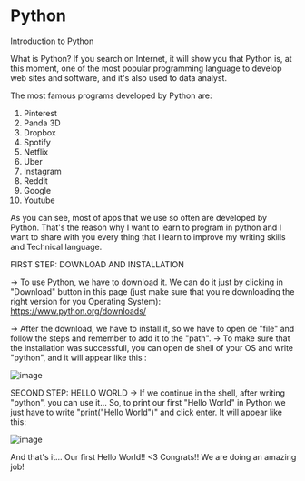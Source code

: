 # Python
Introduction to Python

What is Python? 
If you search on Internet, it will show you that Python is, at this moment, one of the most popular programming language to develop web sites and software, and it's also used to data analyst. 

The most famous programs developed by Python are:
1. Pinterest
2. Panda 3D
3. Dropbox
4. Spotify
5. Netflix
6. Uber
7. Instagram
8. Reddit
9. Google
10. Youtube

As you can see, most of apps that we use so often are developed by Python. That's the reason why I want to learn to program in python and I want to share with you every thing that I learn to improve my writing skills and Technical language.




FIRST STEP: DOWNLOAD AND INSTALLATION

-> To use Python, we have to download it. We can do it just by clicking in "Download" button in this page (just make sure that you're downloading the right version for you Operating System): 
    https://www.python.org/downloads/

-> After the download, we have to install it, so we have to open de "file" and follow the steps and remember to add it to the "path".
-> To make sure that the installation was successfull, you can open de shell of your OS and write "python", and it will appear like this : 

![image](https://github.com/user-attachments/assets/64b2b123-e90a-4f4a-8b2b-7f4dc994507e)


SECOND STEP: HELLO WORLD
-> If we continue in the shell, after writing "python", you can use it... So, to print our first "Hello World" in Python we just have to write "print("Hello World")" and click enter. It will appear like this: 

![image](https://github.com/user-attachments/assets/ca8b1c0c-03de-4533-8395-94722ef1691b)

And that's it... Our first Hello World!! <3 Congrats!! We are doing an amazing job! 











